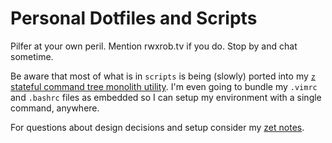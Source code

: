# Personal Dotfiles and Scripts

Pilfer at your own peril. Mention rwxrob.tv if you do. Stop by and chat sometime.

Be aware that most of what is in `scripts` is being (slowly) ported into my [`z` stateful command tree monolith utility](https://github.com/rwxrob/z). I'm even going to bundle my `.vimrc` and `.bashrc` files as embedded so I can setup my environment with a single command, anywhere.

For questions about design decisions and setup consider my [zet notes](https://github.com/rwxrob/zet).
